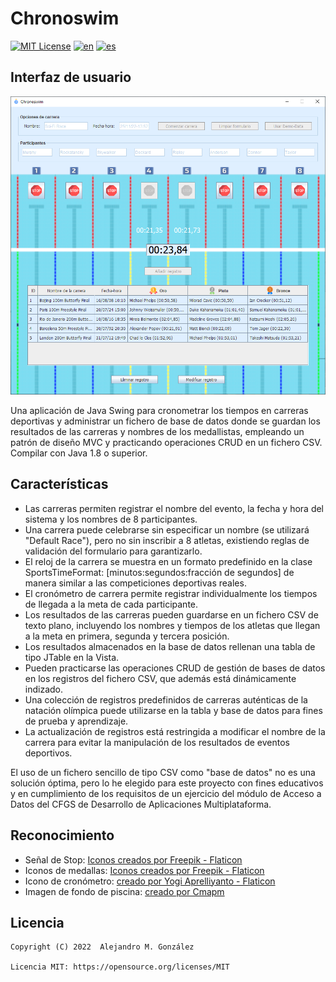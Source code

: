 Chronoswim
===============
[![MIT License](https://img.shields.io/badge/License-MIT-green.svg)](https://choosealicense.com/licenses/mit/)
[![en](https://img.shields.io/badge/lang-en-red.svg)](https://github.com/alejandroMAD/chronoswim/blob/master/README.md)
[![es](https://img.shields.io/badge/lang-es-yellow.svg)](https://github.com/alejandroMAD/chronoswim/blob/master/README.es.md)

Interfaz de usuario
----------
![Captura de pantalla](/screenshot.png)

Una aplicación de Java Swing para cronometrar los tiempos en carreras deportivas y administrar un fichero de base de datos
donde se guardan los resultados de las carreras y nombres de los medallistas, empleando un patrón de diseño MVC y practicando operaciones CRUD en un fichero CSV. Compilar con Java 1.8 o superior.

Características
-------------------
* Las carreras permiten registrar el nombre del evento, la fecha y hora del sistema y los nombres de 8 participantes.
* Una carrera puede celebrarse sin especificar un nombre (se utilizará "Default Race"), pero no sin inscribir a 8 atletas, existiendo reglas de validación del formulario para garantizarlo.
* El reloj de la carrera se muestra en un formato predefinido en la clase SportsTimeFormat: [minutos:segundos:fracción de segundos] de manera similar a las competiciones deportivas reales.
* El cronómetro de carrera permite registrar individualmente los tiempos de llegada a la meta de cada participante.
* Los resultados de las carreras pueden guardarse en un fichero CSV de texto plano, incluyendo los nombres y tiempos de los atletas que llegan a la meta en primera, segunda y tercera posición.
* Los resultados almacenados en la base de datos rellenan una tabla de tipo JTable en la Vista.
* Pueden practicarse las operaciones CRUD de gestión de bases de datos en los registros del fichero CSV, que además está dinámicamente indizado.
* Una colección de registros predefinidos de carreras auténticas de la natación olímpica puede utilizarse en la tabla y base de datos para fines de prueba y aprendizaje.
* La actualización de registros está restringida a modificar el nombre de la carrera para evitar la manipulación de los resultados de eventos deportivos.

El uso de un fichero sencillo de tipo CSV como "base de datos" no es una solución óptima, pero lo he elegido para este proyecto con fines educativos y en cumplimiento de los requisitos de un ejercicio del módulo de Acceso a Datos del CFGS de Desarrollo de Aplicaciones Multiplataforma.

Reconocimiento
-------------------

* Señal de Stop: [Iconos creados por Freepik - Flaticon](https://www.flaticon.es/iconos-gratis/detener)
* Iconos de medallas: [Iconos creados por Freepik - Flaticon](https://www.flaticon.com/free-icons/medal)
* Icono de cronómetro: [creado por Yogi Aprelliyanto - Flaticon](https://www.flaticon.com/free-icons/stopwatch)
* Imagen de fondo de piscina: [creado por Cmapm](https://commons.wikimedia.org/wiki/File:Swimming_pool_50m_2008.svg)

Licencia
--------
    Copyright (C) 2022  Alejandro M. González
    
    Licencia MIT: https://opensource.org/licenses/MIT
